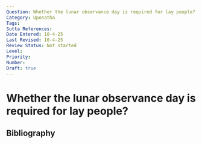 ```yaml
---
Question: Whether the lunar observance day is required for lay people?
Category: Uposatha
Tags: 
Sutta References: 
Date Entered: 10-4-25
Last Revised: 10-4-25
Review Status: Not started
Level: 
Priority: 
Number: 
Draft: true
---
```


# Whether the lunar observance day is required for lay people?

## Bibliography

<!-- 

Notes:



-->